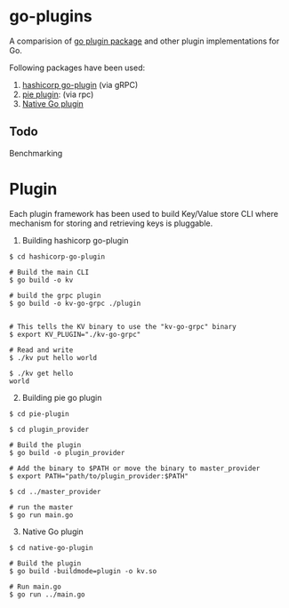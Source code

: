 # go-plugins

A comparision of [go plugin package](https://golang.org/pkg/plugin/) and other plugin implementations for Go.

Following packages have been used:

1. [hashicorp go-plugin](https://github.com/hashicorp/go-plugin) (via gRPC)
2. [pie plugin](https://github.com/natefinch/pie): (via rpc)
3. [Native Go plugin](https://golang.org/pkg/plugin/)

## Todo

Benchmarking

# Plugin

Each plugin framework has been used to build Key/Value store CLI where mechanism for storing and retrieving keys is pluggable.

1. Building hashicorp go-plugin

```
$ cd hashicorp-go-plugin

# Build the main CLI
$ go build -o kv

# build the grpc plugin
$ go build -o kv-go-grpc ./plugin


# This tells the KV binary to use the "kv-go-grpc" binary
$ export KV_PLUGIN="./kv-go-grpc"

# Read and write
$ ./kv put hello world

$ ./kv get hello
world
```

2. Building pie go plugin

```
$ cd pie-plugin

$ cd plugin_provider

# Build the plugin
$ go build -o plugin_provider

# Add the binary to $PATH or move the binary to master_provider
$ export PATH="path/to/plugin_provider:$PATH"

$ cd ../master_provider

# run the master
$ go run main.go
```

3. Native Go plugin
```
$ cd native-go-plugin

# Build the plugin
$ go build -buildmode=plugin -o kv.so

# Run main.go
$ go run ../main.go

```
